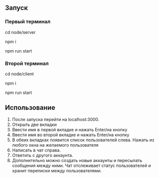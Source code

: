 ## Запуск

### Первый терминал

cd node/server

npm i

npm run start

### Второй терминал

cd node/client

npm i

npm run start
  
## Использование

1. После запуска перейти на localhost:3000. 
2. Открыть две вкладки
3. Ввести имя в первой вкладке и нажать Enter/на кнопку
4. Ввести имя во второй вкладке и нажать Enter/на кнопку
5. В обеих вкладках появится список пользователей слева. Нажать из любого окна на желаемого пользователя
6. Написать в чат справа. 
7. Ответить с другого аккаунта.
8. Дополнительно можно создать новые аккаунты и пересылать сообщения между ними. Чат отслеживает статус пользователей и хранит переписки между пользователями.